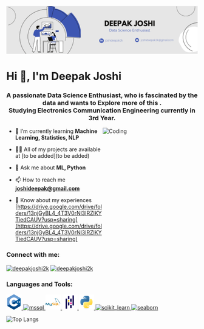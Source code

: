 [![MasterHead](https://github.com/deepakjoshi2k/deepakjoshi2k/blob/main/DEEPAK%20JOSHI%20(1).png)](www.linkedin.com/in/deepakjoshi2k)
<h1 align="left">Hi 👋, I'm Deepak Joshi</h1>
<h3 align="center">A passionate Data Science Enthusiast, who is fascinated by the data and wants to Explore more of this .<br>
Studying Electronics Communication Engineering currently in 3rd Year.</h3>

<img align="right" alt="Coding" width="250" height="300" src="https://indoanalytica.com/static/images/data-science-2.gif">


- 🌱 I’m currently learning **Machine Learning, Statistics, NLP**

- 👨‍💻 All of my projects are available at [to be added](to be added)

- 💬 Ask me about **ML, Python**

- 📫 How to reach me **joshideepak@gmail.com**

- 📄 Know about my experiences [https://drive.google.com/drive/folders/13njGyBL4_4T3V0rNl3IRZlKYTiedCAUV?usp=sharing](https://drive.google.com/drive/folders/13njGyBL4_4T3V0rNl3IRZlKYTiedCAUV?usp=sharing)

<h3 align="left">Connect with me:</h3>
<p align="left">
<a href="https://linkedin.com/in/deepakjoshi2k" target="blank"><img align="center" src="https://raw.githubusercontent.com/rahuldkjain/github-profile-readme-generator/master/src/images/icons/Social/linked-in-alt.svg" alt="deepakjoshi2k" height="30" width="40" /></a>
<a href="https://kaggle.com/deepakjoshi2k" target="blank"><img align="center" src="https://raw.githubusercontent.com/rahuldkjain/github-profile-readme-generator/master/src/images/icons/Social/kaggle.svg" alt="deepakjoshi2k" height="30" width="40" /></a>
</p>

<h3 align="left">Languages and Tools:</h3>
<p align="left"> <a href="https://www.w3schools.com/cpp/" target="_blank" rel="noreferrer"> <img src="https://raw.githubusercontent.com/devicons/devicon/master/icons/cplusplus/cplusplus-original.svg" alt="cplusplus" width="40" height="40"/> </a> <a href="https://www.microsoft.com/en-us/sql-server" target="_blank" rel="noreferrer"> <img src="https://www.svgrepo.com/show/303229/microsoft-sql-server-logo.svg" alt="mssql" width="40" height="40"/> </a> <a href="https://www.mysql.com/" target="_blank" rel="noreferrer"> <img src="https://raw.githubusercontent.com/devicons/devicon/master/icons/mysql/mysql-original-wordmark.svg" alt="mysql" width="40" height="40"/> </a> <a href="https://pandas.pydata.org/" target="_blank" rel="noreferrer"> <img src="https://raw.githubusercontent.com/devicons/devicon/2ae2a900d2f041da66e950e4d48052658d850630/icons/pandas/pandas-original.svg" alt="pandas" width="40" height="40"/> </a> <a href="https://www.python.org" target="_blank" rel="noreferrer"> <img src="https://raw.githubusercontent.com/devicons/devicon/master/icons/python/python-original.svg" alt="python" width="40" height="40"/> </a> <a href="https://scikit-learn.org/" target="_blank" rel="noreferrer"> <img src="https://upload.wikimedia.org/wikipedia/commons/0/05/Scikit_learn_logo_small.svg" alt="scikit_learn" width="40" height="40"/> </a> <a href="https://seaborn.pydata.org/" target="_blank" rel="noreferrer"> <img src="https://seaborn.pydata.org/_images/logo-mark-lightbg.svg" alt="seaborn" width="40" height="40"/> </a> </p>


![Top Langs](https://github-readme-stats.vercel.app/api/top-langs/?username=deepakjoshi2k&layout=compact)
